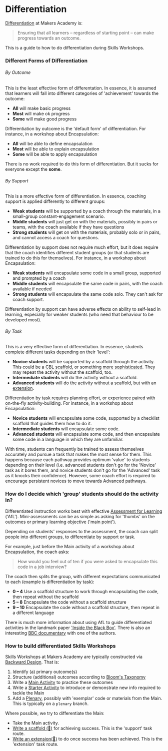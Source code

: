 # Differentiation

[Differentiation](https://en.wikipedia.org/wiki/Differentiated_instruction) at Makers Academy is:

> Ensuring that all learners – regardless of starting point – can make progress towards an outcome.

This is a guide to how to do differentiation during Skills Workshops.

### Different Forms of Differentiation

###### By Outcome

This is the least effective form of differentation. In essence, it is assumed that learners will fall into different categories of 'achievement' towards the outcome:

- **All** will make basic progress
- **Most** will make ok progress
- **Some** will make good progress

Differentiation by outcome is the 'default form' of differentiation. For instance, in a workshop about Encapsulation:

- **All** will be able to define encapsulation
- **Most** will be able to explain encapsulation
- **Some** will be able to apply encapsulation

There is no work required to do this form of differentiation. But it sucks for everyone except the **some**.

###### By Support

This is a more effective form of differentiation. In essence, coaching support is applied differently to different groups:

- **Weak students** will be supported by a coach through the materials, in a small-group constant-engagement scenario.
- **Middle students** will just get on with the materials, possibly in pairs or teams, with the coach available if they have questions
- **Strong students** will get on with the materials, probably solo or in pairs, and cannot access a coach for questions.

Differentiation by support does not require much effort, but it does require that the coach identifies different student groups (or that students are trained to do this for themselves). For instance, in a workshop about Encapsulation:

- **Weak students** will encapsulate some code in a small group, supported and prompted by a coach
- **Middle students** will encapsulate the same code in pairs, with the coach available if needed
- **Strong students** will encapsulate the same code solo. They can't ask for coach support.

Differentiation by support can have adverse effects on ability to self-lead in learning, especially for weaker students (who need that behaviour to be developed most).

###### By Task

This is a very effective form of differentiation. In essence, students complete different tasks depending on their 'level':

- **Novice students** will be supported by a scaffold through the activity. This could be a [CBL scaffold](https://github.com/makersacademy/course-design/issues/56), or something [more sophisticated](https://en.wikipedia.org/wiki/Instructional_scaffolding). They may repeat the activity without the scaffold, too.
- **Intermediate students** will do the activity without a scaffold.
- **Advanced students** will do the activity without a scaffold, but with an [extension](https://github.com/makersacademy/course-design/issues/57).

Differentiation by task requires planning effort, or experience paired with on-the-fly activity-building. For instance, in a workshop about Encapsulation:

- **Novice students** will encapsulate some code, supported by a checklist scaffold that guides them how to do it.
- **Intermediate students** will encapsulate some code.
- **Advanced students** will encapsulate some code, and then encapsulate some code in a language in which they are unfamiliar.

With time, students can frequently be trained to assess themselves accurately and pursue a task that makes the most sense for them. This happens because each pathway provides optimum 'value' to students depending on their level (i.e. advanced students don't go for the 'Novice' task as it bores them, and novice students don't go for the 'Advanced' task as it knocks their confidence). However, some coach effort is required to encourage persistent novices to move towards Advanced pathways.

### How do I decide which 'group' students should do the activity in?

Differentiated instruction works best with effective [Assessment for Learning](https://en.wikipedia.org/wiki/Assessment_for_learning) ('AfL'). Mini-assessments can be as simple as asking for 'thumbs' on the outcomes or primary learning objective ('main point').

Depending on students' responses to the assessment, the coach can split people into different groups, to differentiate by support or task.

For example, just before the Main activity of a workshop about Encapsulation, the coach asks:

> How would you feel out of ten if you were asked to encapsulate this code in a job interview?

The coach then splits the group, with different expectations communicated to each (example is differentiation by task):

- **0 – 4** Use a scaffold structure to work through encapsulating the code, then repeat without the scaffold
- **5 – 8** Encapsulate the code without a scaffold structure
- **9 – 10** Encapsulate the code without a scaffold structure, then repeat in a different language

There is much more information about using AfL to guide differentiated activities in the landmark paper ['Inside the Black Box'](https://weaeducation.typepad.co.uk/files/blackbox-1.pdf). There is also an interesting [BBC documentary](https://www.youtube.com/watch?v=J25d9aC1GZA) with one of the authors.

### How to build differentiated Skills Workshops

Skills Workshops at Makers Academy are typically constructed via [Backward Design](https://en.wikipedia.org/wiki/Backward_design). That is:

1. Identify (a) primary outcome(s)
2. Structure (additional) outcomes according to [Bloom's Taxonomy](http://sjmog.github.io/posts/501_self-guided-learning-1/)
3. Write a [Main Activity](../README.md) to practice these outcomes
4. Write a [Starter Activity](../README.md) to introduce or demonstrate new info required to tackle the Main
5. Add a [Plenary](../README.md), possibly with 'exemplar' code or materials from the Main. This is typically on a `plenary` branch.

Where possible, we try to differentiate the Main:

- Take the Main activity. 
- [Write a scaffold (:construction:)](https://github.com/makersacademy/course-design/issues/56) for achieving success. This is the 'support' task route.
- [Write an extension(:construction:)](https://github.com/makersacademy/course-design/issues/57) to do once success has been achieved. This is the 'extension' task route.
